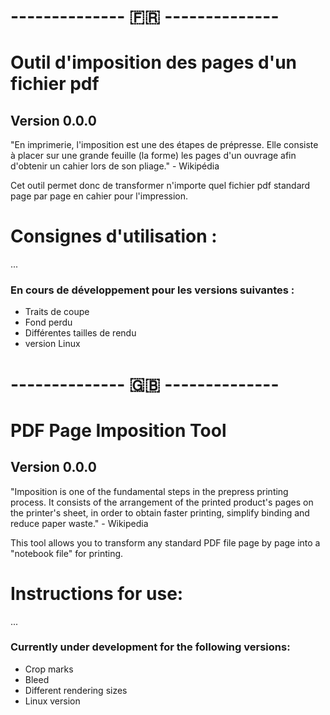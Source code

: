 # -------------- 🇫🇷 --------------
# Outil d'imposition des pages d'un fichier pdf
## Version 0.0.0

"En imprimerie, l'imposition est une des étapes de prépresse. Elle consiste à placer sur une grande feuille (la forme) les pages d'un ouvrage afin d'obtenir un cahier lors de son pliage." - Wikipédia

Cet outil permet donc de transformer n'importe quel fichier pdf standard page par page en cahier pour l'impression.


# Consignes d'utilisation :

...


### En cours de développement pour les versions suivantes :
- Traits de coupe
- Fond perdu
- Différentes tailles de rendu
- version Linux

# -------------- 🇬🇧 --------------
# PDF Page Imposition Tool
## Version 0.0.0

"Imposition is one of the fundamental steps in the prepress printing process. It consists of the arrangement of the printed product's pages on the printer's sheet, in order to obtain faster printing, simplify binding and reduce paper waste." - Wikipedia

This tool allows you to transform any standard PDF file page by page into a "notebook file" for printing.

# Instructions for use:

...

### Currently under development for the following versions:
- Crop marks
- Bleed
- Different rendering sizes
- Linux version

